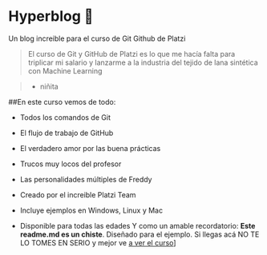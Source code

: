 # Hyperblog 💚
Un blog increible para el curso de Git Github de Platzi

> El curso de Git y GitHub de Platzi es lo que me hacía falta para triplicar mi salario y lanzarme a la industria del tejido de lana sintética con Machine Learning

> - niñita

##En este curso vemos de todo:

* Todos los comandos de Git
* El flujo de trabajo de GitHub
* El verdadero amor por las buena prácticas
* Trucos muy locos del profesor
* Las personalidades múltiples de Freddy
* Creado por el increible Platzi Team

* Incluye ejemplos en Windows, Linux y Mac
* Disponible para todas las edades
Y como un amable recordatorio: **Este readme.md es un chiste**. Diseñado para el ejemplo. Si llegas acá NO TE LO TOMES EN SERIO y mejor ve [a ver el curso](http://https://www.google.com/search?q=caiste&sxsrf=ALeKk03vIuKMnompx0h2GAEiIzfIDy-iJQ:1609398151687&source=lnms&tbm=isch&sa=X&ved=2ahUKEwjgnIip0_ftAhVEILkGHd0kCmcQ_AUoAXoECBQQAw&biw=1536&bih=722#imgrc=QhcvPq7oLNPuEM "a ver el curso")]